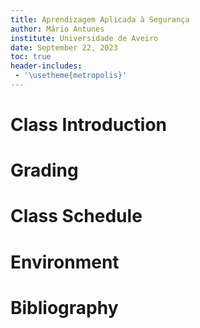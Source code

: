 ```yaml
---
title: Aprendizagem Aplicada à Segurança
author: Mário Antunes
institute: Universidade de Aveiro
date: September 22, 2023
toc: true
header-includes:
 - '\usetheme{metropolis}'
---
```


# Class Introduction

# Grading

# Class Schedule 

# Environment

# Bibliography
